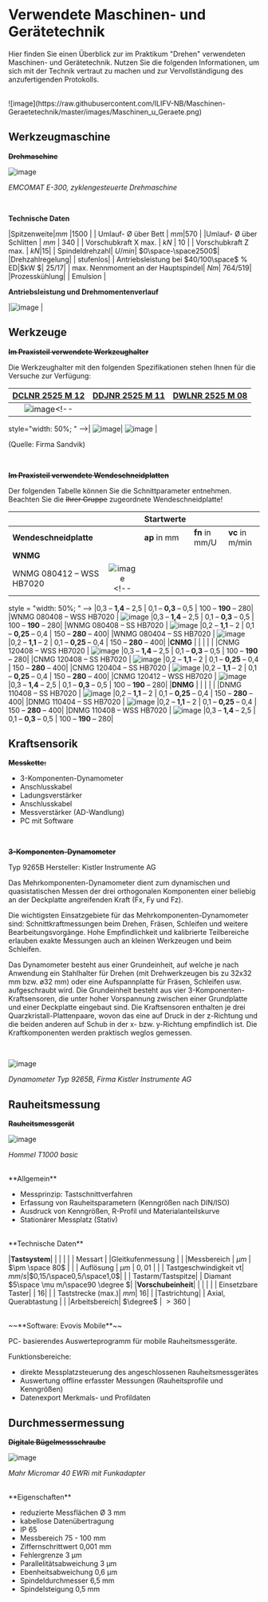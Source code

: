 <!--

author:   Nancy Brinkmann, Ronny Stolze

email:    nancy.brinkmann@hs-magdeburg.de, ronny.stolze@hs-magdeburg.de

version:  11.20

language: de

narrator: DE FEMALE

comment:  Maschinen- und Gerätetechnik

-->

# Verwendete Maschinen- und Gerätetechnik

Hier finden Sie einen Überblick zur im Praktikum "Drehen" verwendeten Maschinen-    und Gerätetechnik. Nutzen Sie die folgenden Informationen, um sich mit der Technik vertraut zu machen und zur Vervollständigung des anzufertigenden Protokolls.

<br>
![image](https://raw.githubusercontent.com/ILIFV-NB/Maschinen-Geraetetechnik/master/images/Maschinen_u_Geraete.png)<!--
style = "width: 75%; "
-->

## Werkzeugmaschine

~~**Drehmaschine**~~

![image](https://raw.githubusercontent.com/ILIFV-NB/Maschinen-Geraetetechnik/master/images/EMCO.jpg)<!--
style = "width: 75%; "
-->

*EMCOMAT E-300, zyklengesteuerte Drehmaschine*

<br>

**Technische Daten**

|Spitzenweite|$mm$ |$1500$ |
| Umlauf- $\text{\O}$ über Bett | $mm$|$570$ |
|Umlauf- $\text{\O}$ über Schlitten | $mm$ | $340$ |
| Vorschubkraft X max. | $kN$ | $10$ |
| Vorschubkraft Z max. | $kN$|$15$|
| Spindeldrehzahl| $U/min$| $0\space-\space2500$|
|Drehzahlregelung| | stufenlos|
| Antriebsleistung bei $40/100\space$ % ED|$kW $| $25/17$|
| max. Nennmoment an der Hauptspindel| $Nm$| $764/519$|
|Prozesskühlung| | Emulsion |

**Antriebsleistung und Drehmomentenverlauf**

|![image](https://raw.githubusercontent.com/ILIFV-NB/Maschinen-Geraetetechnik/master/images/Antriebsleistung_und_Drehmomentenverlauf_E300.jpg)<!--
style = "width: 75%; "
--> |


## Werkzeuge

~~**Im Praxisteil verwendete Werkzeughalter**~~

Die Werkzeughalter mit den folgenden Spezifikationen stehen Ihnen für die Versuche zur Verfügung:

| [DCLNR 2525 M 12](https://www.sandvik.coromant.com/de-de/products/Pages/productdetails.aspx?c=DCLNR%202525M%2012) | [DDJNR 2525 M 11](https://www.sandvik.coromant.com/de-de/products/Pages/productdetails.aspx?c=DDJNR%202525M%2011)  | [DWLNR 2525 M 08](https://www.sandvik.coromant.com/de-de/products/Pages/productdetails.aspx?c=DWLNR%202525M%2008#query=%7B%22n%22:%22Tool%20Item%22,%22l%22:%22%22,%22r%22:%5B%7B%22n%22:%22TIBPAvailability%22,%22v%22:%5B%7B%22n%22:%22Available%22%7D%5D%7D%5D,%22c%22:%5B%5D%7D)|
|:---: |:---: |:---: |
|![image](https://raw.githubusercontent.com/ILIFV-NB/Maschinen-Geraetetechnik/master/images/DCLNR2525M12.png)<!--
style="width: 50%; "
-->| ![image](https://raw.githubusercontent.com/ILIFV-NB/Maschinen-Geraetetechnik/master/images/DDJNR2525M11.png)<!--
style="width: 50%; "
-->|  ![image](https://raw.githubusercontent.com/ILIFV-NB/Maschinen-Geraetetechnik/master/images/DWLNR2525M08.png)<!--
style="width: 50%; "
--> |

(Quelle: Firma Sandvik)

<br/>

~~**Im Praxisteil verwendete Wendeschneidplatten**~~

Der folgenden Tabelle können Sie die Schnittparameter entnehmen. Beachten Sie die ~~Ihrer Gruppe~~ zugeordnete Wendeschneidplatte!


|  |  | Startwerte | | |
|--- |:---: |--- |--- | ---|
| **Wendeschneidplatte** | | **ap** in mm | **fn** in mm/U | **vc** in m/min |
| **WNMG** | | | | |
|WNMG 080412 – WSS HB7020 | ![image](https://raw.githubusercontent.com/ILIFV-NB/Maschinen-Geraetetechnik/master/images/WNMG-080412-WSS.png)<!--
style = "width: 50%; "
--> |0,3 – **1,4** – 2,5  | 0,1 – **0,3** – 0,5 | 100 – **190** – 280|
|WNMG 080408 – WSS HB7020 | ![image](https://raw.githubusercontent.com/ILIFV-NB/Maschinen-Geraetetechnik/master/images/WNMG-080408-WSS.png)<!--
style = "width: 50%; "
--> |0,3 – **1,4** – 2,5  | 0,1 – **0,3** – 0,5 | 100 – **190** – 280|
|WNMG 080408 – SS HB7020 | ![image](https://raw.githubusercontent.com/ILIFV-NB/Maschinen-Geraetetechnik/master/images/WNMG-080408-SS.png)<!--
style = "width: 50%; "
--> |0,2 – **1,1** – 2  | 0,1 – **0,25** – 0,4 | 150 – **280** – 400|
|WNMG 080404 – SS HB7020 | ![image](https://raw.githubusercontent.com/ILIFV-NB/Maschinen-Geraetetechnik/master/images/WNMG-080404-SS.png)<!--
style = "width: 50%; "
--> |0,2 – **1,1** – 2  | 0,1 – **0,25** – 0,4 | 150 – **280** – 400|
|**CNMG** | | | | |
|CNMG 120408 – WSS HB7020 | ![image](https://raw.githubusercontent.com/ILIFV-NB/Maschinen-Geraetetechnik/master/images/CNMG-120408-WSS.png)<!--
style = "width: 50%; "
--> |0,3 – **1,4** – 2,5  | 0,1 – **0,3** – 0,5 | 100 – **190** – 280|
|CNMG 120408 – SS HB7020 | ![image](https://raw.githubusercontent.com/ILIFV-NB/Maschinen-Geraetetechnik/master/images/CNMG-120408-SS.png)<!--
style = "width: 60%; "
--> |0,2 – **1,1** – 2  | 0,1 – **0,25** – 0,4 | 150 – **280** – 400|
|CNMG 120404 – SS HB7020 | ![image](https://raw.githubusercontent.com/ILIFV-NB/Maschinen-Geraetetechnik/master/images/CNMG-120404-SS.png)<!--
style = "width: 50%; "
--> |0,2 – **1,1** – 2  | 0,1 – **0,25** – 0,4 | 150 – **280** – 400|
|CNMG 120412 – WSS HB7020 | ![image](https://raw.githubusercontent.com/ILIFV-NB/Maschinen-Geraetetechnik/master/images/CNMG-120412-WSS.png)<!--
style = "width: 50%; "
--> |0,3 – **1,4** – 2,5  | 0,1 – **0,3** – 0,5 | 100 – **190** – 280|
|**DNMG** | | | | |
|DNMG 110408 – SS HB7020 | ![image](https://raw.githubusercontent.com/ILIFV-NB/Maschinen-Geraetetechnik/master/images/DNMG-110408-SS.png)<!--
style = "width: 40%; "
--> |0,2 – **1,1** – 2  | 0,1 – **0,25** – 0,4 | 150 – **280** – 400|
|DNMG 110404 – SS HB7020 | ![image](https://raw.githubusercontent.com/ILIFV-NB/Maschinen-Geraetetechnik/master/images/DNMG-110404-SS.png)<!--
style = "width: 40%; "
--> |0,2 – **1,1** – 2  | 0,1 – **0,25** – 0,4 | 150 – **280** – 400|
|DNMG 110408 – WSS HB7020 | ![image](https://raw.githubusercontent.com/ILIFV-NB/Maschinen-Geraetetechnik/master/images/DNMG-110408-WSS.png)<!--
style = "width: 40%; "
--> |0,3 – **1,4** – 2,5  | 0,1 – **0,3** – 0,5 | 100 – **190** – 280|


## Kraftsensorik

**~~Messkette:~~**

* 3-Komponenten-Dynamometer
* Anschlusskabel
* Ladungsverstärker
* Anschlusskabel
* Messverstärker (AD-Wandlung)
* PC mit Software

<br/>

**~~3-Komponenten-Dynamometer~~**

Typ 9265B
Hersteller: Kistler Instrumente AG

Das Mehrkomponenten-Dynamometer dient zum dynamischen und quasistatischen Messen der drei orthogonalen Komponenten einer beliebig an der Deckplatte angreifenden Kraft (Fx, Fy und Fz).

Die wichtigsten Einsatzgebiete für das Mehrkomponenten-Dynamometer sind:
Schnittkraftmessungen beim Drehen, Fräsen, Schleifen und weitere Bearbeitungsvorgänge.
Hohe Empfindlichkeit und kalibrierte Teilbereiche erlauben exakte Messungen auch an kleinen Werkzeugen und beim Schleifen.

Das Dynamometer besteht aus einer Grundeinheit, auf welche je nach Anwendung ein Stahlhalter für Drehen (mit Drehwerkzeugen bis zu 32x32 mm bzw. ø32 mm) oder eine Aufspannplatte für Fräsen, Schleifen usw. aufgeschraubt wird. Die Grundeinheit besteht aus vier 3-Komponenten-Kraftsensoren, die unter hoher Vorspannung zwischen einer Grundplatte und einer Deckplatte eingebaut sind. Die Kraftsensoren enthalten je drei Quarzkristall-Plattenpaare, wovon das eine auf Druck in der z-Richtung und die beiden anderen auf Schub in der x- bzw. y-Richtung empfindlich ist. Die Kraftkomponenten werden praktisch weglos gemessen.

<br/>

![image](https://raw.githubusercontent.com/ILIFV-NB/Maschinen-Geraetetechnik/master/images/Kistler-9265B_1.png)<!--
style = "width: 40%; "
-->

*Dynamometer Typ 9265B, Firma Kistler Instrumente AG*


## Rauheitsmessung

~~**Rauheitsmessgerät**~~

![image](https://raw.githubusercontent.com/ILIFV-NB/Maschinen-Geraetetechnik/master/images/HommelT1000basic-gr.png)<!--
style = "width: 60%; "
-->


*Hommel T1000 basic*

<br>
**Allgemein**

* Messprinzip: Tastschnittverfahren
* Erfassung von Rauheitsparametern (Kenngrößen nach DIN/ISO)
* Ausdruck von Kenngrößen, R-Profil und Materialanteilskurve
* Stationärer Messplatz (Stativ)

<br>
**Technische Daten**

|**Tastsystem**| | | |
| | Messart | |Gleitkufenmessung |
| |Messbereich | $\mu m$ | $\pm \space 80$ |
| | Auflösung | $\mu m$ | $0,01$ |
| | Tastgeschwindigkeit vt| $mm/s$|$0,15/\space0,5/\space1,0$|
| | Tastarm/Tastspitze| | Diamant $5\space \mu m/\space90 \degree $|
|**Vorschubeinheit**| | | |
| | Einsetzbare Taster| | $16$|
| | Taststrecke (max.)| $mm$| $16$|
| |Tastrichtung| | Axial, Querabtastung |
| |Arbeitsbereich| $\degree$ | $> 360$ |



<br/>
~~**Software: Evovis Mobile**~~<br>

PC- basierendes Auswerteprogramm für  mobile Rauheitsmessgeräte. <br>

Funktionsbereiche: <br>

* direkte Messplatzsteuerung des angeschlossenen Rauheitsmessgerätes
* Auswertung offline erfasster Messungen (Rauheitsprofile und Kenngrößen)
* Datenexport Merkmals- und Profildaten

## Durchmessermessung

~~**Digitale Bügelmessschraube**~~

![image](https://raw.githubusercontent.com/ILIFV-NB/Maschinen-Geraetetechnik/master/images/DBM-Mahr_Micromar_EWRi.png)<!--
style = "width: 60%; "
-->

*Mahr Micromar 40 EWRi mit Funkadapter*

<br>
**Eigenschaften**

* reduzierte Messflächen Ø 3 mm
* kabellose Datenübertragung
* IP 65
* Messbereich 75 - 100 mm
* Ziffernschrittwert	0,001 mm
* Fehlergrenze 3 µm
* Parallelitätsabweichung 3 µm
* Ebenheitsabweichung 0,6 µm
* Spindeldurchmesser	6,5 mm
* Spindelsteigung	0,5 mm
